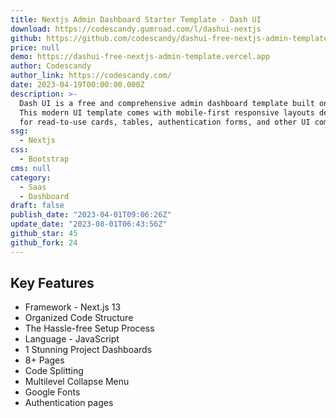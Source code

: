 ```yaml
---
title: Nextjs Admin Dashboard Starter Template - Dash UI
download: https://codescandy.gumroad.com/l/dashui-nextjs
github: https://github.com/codescandy/dashui-free-nextjs-admin-template
price: null
demo: https://dashui-free-nextjs-admin-template.vercel.app
author: Codescandy
author_link: https://codescandy.com/
date: 2023-04-19T00:00:00.000Z
description: >-
  Dash UI is a free and comprehensive admin dashboard template built on Next.js.
  This modern UI template comes with mobile-first responsive layouts designed
  for read-to-use cards, tables, authentication forms, and other UI components.
ssg:
  - Nextjs
css:
  - Bootstrap
cms: null
category:
  - Saas
  - Dashboard
draft: false
publish_date: "2023-04-01T09:06:26Z"
update_date: "2023-08-01T06:43:56Z"
github_star: 45
github_fork: 24
---
```


## Key Features

- Framework - Next.js 13
- Organized Code Structure
- The Hassle-free Setup Process
- Language - JavaScript
- 1 Stunning Project Dashboards
- 8+ Pages
- Code Splitting
- Multilevel Collapse Menu
- Google Fonts
- Authentication pages
